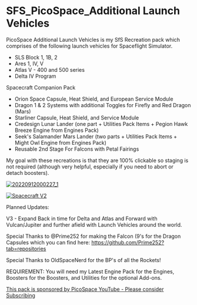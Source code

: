 # SFS_PicoSpace_Additional Launch Vehicles
PicoSpace Additional Launch Vehicles is my SfS Recreation pack which comprises of the following launch vehicles for Spaceflight Simulator.
- SLS Block 1, 1B, 2
- Ares 1, IV, V
- Atlas V - 400 and 500 series
- Delta IV Program

Spacecraft Companion Pack
- Orion Space Capsule, Heat Shield, and European Service Module
- Dragon 1 & 2 Systems with additional Toggles for Firefly and Red Dragon (Mars)
- Starliner Capsule, Heat Shield, and Service Module
- Credesign Lunar Lander  (one part + Utilities Pack Items + Pegion Hawk Breeze Engine from Engines Pack)
- Seek's Salamander Mars Lander (two parts + Utilities Pack Items + Might Owl Engine from Engines Pack)
- Reusable 2nd Stage For Falcons with Petal Fairings

My goal with these recreations is that they are 100% clickable so staging is not required (although very helpful, especially if you need to abort or detach boosters).

[![20220912000227_1](https://user-images.githubusercontent.com/109048742/189574736-fa793647-25d0-4073-a051-9d22a76df03d.jpg)](https://www.youtube.com/watch?v=LV5cDDgAClM)

[![Spacecraft V2](https://user-images.githubusercontent.com/109048742/201246908-7d072ffc-145d-4638-a687-5433fdab49a4.jpg)](https://youtu.be/V_j_BTynDhQ)

Planned Updates:

V3 - Expand Back in time for Delta and Atlas and Forward with Vulcan/Jupiter and further afield with Launch Vehicles around the world.

Special Thanks to @Prime252 for making the Falcon (9's for the Dragon Capsules which you can find here:
https://github.com/Prime252?tab=repositories

Special Thanks to OldSpaceNerd for the BP's of all the Rockets!

REQUIREMENT: You will need my Latest Engine Pack for the Engines, Boosters for the Boosters, and Utilities for the optional Add-ons.

[This pack is sponsored by PicoSpace YouTube - Please consider Subscribing](https://www.youtube.com/channel/UCgPjBqQ1IptrZai4oLVZrXA)

